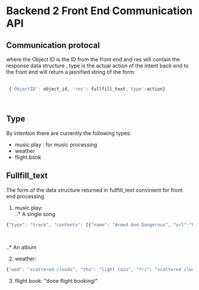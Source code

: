 # Backend 2 Front End Communication API

## Communication protocal
where the Object ID is the ID from the front end and res will contain the response data structure , type is the actual action of the intent back end to the front end will return a jasnified string of the form: <br/><br/>
```javascript
 {'ObjectID': object_id, 'res': fullfill_text,'type':action} 
 ```
 <br/>


## Type
By intention there are currently the following types:
* music.play : for music processing
* weather
* flight.book

## Fullfill_text
The form of the data structure returned in fullfill_text convinient for front end processing
1.  music.play: <br/>
..* A single song
```javascript
{"type": "track", "contents": [{"name": "Armed And Dangerous", "url":"https://open.spotify.com/artist/4MCBfE4596Uoi2O4DtmEMz", "artist_name": "Juice WRLD"}]}
```
<br />

..* An album <br/>




2. weather: 
```javascript
{"wed": "scattered clouds", "thu": "light rain", "fri": "scattered clouds", "sat": "light rain", "sun": "clear sky", "city": "Sydney"}
```
3. flight.book: "done flight booking!"
